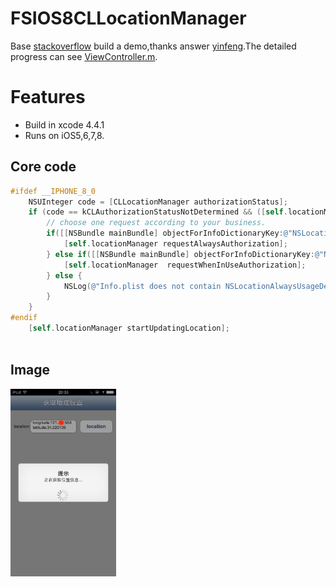 FSIOS8CLLocationManager
===========

Base [stackoverflow](http://stackoverflow.com/questions/24062509/location-services-not-working-in-ios-8/26016645#26016645) build a demo,thanks answer [yinfeng](http://stackoverflow.com/users/1461907/yinfeng).The detailed progress can see [ViewController.m](http://github.com/Ericfengshi/FSIOS8CLLocationManager/blob/master/IOS8CLLocationManager/ViewController.m). 

Features
========

* Build in xcode 4.4.1
* Runs on iOS5,6,7,8.

Core code
---  

```objective-c
#ifdef __IPHONE_8_0
    NSUInteger code = [CLLocationManager authorizationStatus];
    if (code == kCLAuthorizationStatusNotDetermined && ([self.locationManager respondsToSelector:@selector(requestAlwaysAuthorization)] || [self.locationManager respondsToSelector:@selector(requestWhenInUseAuthorization)])) {
        // choose one request according to your business.
        if([[NSBundle mainBundle] objectForInfoDictionaryKey:@"NSLocationAlwaysUsageDescription"]){
            [self.locationManager requestAlwaysAuthorization];
        } else if([[NSBundle mainBundle] objectForInfoDictionaryKey:@"NSLocationWhenInUseUsageDescription"]) {
            [self.locationManager  requestWhenInUseAuthorization];
        } else {
            NSLog(@"Info.plist does not contain NSLocationAlwaysUsageDescription or NSLocationWhenInUseUsageDescription");
        }
    }
#endif
    [self.locationManager startUpdatingLocation];
    
```
Image
---  
<img src="result.png" height=300>
